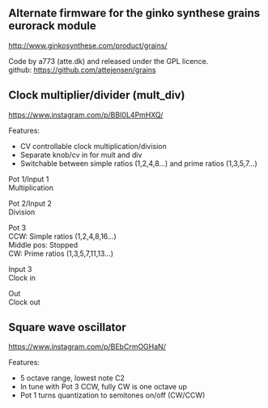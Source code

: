 Alternate firmware for the ginko synthese grains eurorack module
-
http://www.ginkosynthese.com/product/grains/

Code by a773 (atte.dk) and released under the GPL licence.  
github: https://github.com/attejensen/grains

Clock multiplier/divider (mult_div)
-
https://www.instagram.com/p/BBI0L4PmHXQ/

Features:  
* CV controllable clock multiplication/division  
* Separate knob/cv in for mult and div  
* Switchable between simple ratios (1,2,4,8...) and prime ratios (1,3,5,7...)

Pot 1/Input 1  
Multiplication

Pot 2/Input 2  
Division

Pot 3  
CCW: Simple ratios (1,2,4,8,16...)  
Middle pos: Stopped  
CW: Prime ratios (1,3,5,7,11,13...)

Input 3  
Clock in

Out  
Clock out

Square wave oscillator
-
https://www.instagram.com/p/BEbCrmOGHaN/

Features:
* 5 octave range, lowest note C2
* In tune with Pot 3 CCW, fully CW is one octave up
* Pot 1 turns quantization to semitones on/off (CW/CCW)
